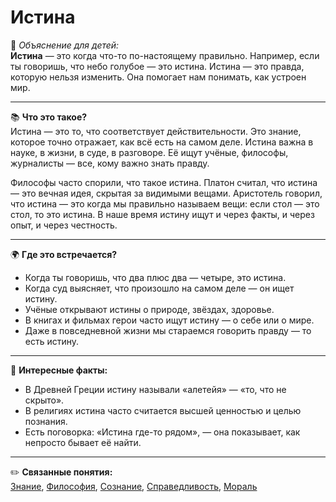 # Истина

👶 *Объяснение для детей:*  
**Истина** — это когда что-то по-настоящему правильно. Например, если ты говоришь, что небо голубое — это истина. Истина — это правда, которую нельзя изменить. Она помогает нам понимать, как устроен мир.

---

📚 **Что это такое?**  
Истина — это то, что соответствует действительности. Это знание, которое точно отражает, как всё есть на самом деле. Истина важна в науке, в жизни, в суде, в разговоре. Её ищут учёные, философы, журналисты — все, кому важно знать правду.

Философы часто спорили, что такое истина. Платон считал, что истина — это вечная идея, скрытая за видимыми вещами. Аристотель говорил, что истина — это когда мы правильно называем вещи: если стол — это стол, то это истина. В наше время истину ищут и через факты, и через опыт, и через честность.

---

🌍 **Где это встречается?**

* Когда ты говоришь, что два плюс два — четыре, это истина.
* Когда суд выясняет, что произошло на самом деле — он ищет истину.
* Учёные открывают истины о природе, звёздах, здоровье.
* В книгах и фильмах герои часто ищут истину — о себе или о мире.
* Даже в повседневной жизни мы стараемся говорить правду — то есть истину.

---

🧠 **Интересные факты:**

* В Древней Греции истину называли «алетейя» — «то, что не скрыто».
* В религиях истина часто считается высшей ценностью и целью познания.
* Есть поговорка: «Истина где-то рядом», — она показывает, как непросто бывает её найти.

---

✏️ **Связанные понятия:**  
[Знание](./Знание.md), [Философия](./Философия.md), [Сознание](./Сознание.md), [Справедливость](./Справедливость.md), [Мораль](./Мораль.md)
